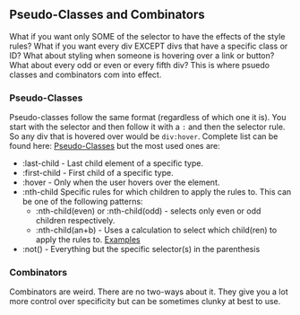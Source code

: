 ## Pseudo-Classes and Combinators

What if you want only SOME of the selector to have the effects of the style rules? What if you want every div EXCEPT divs that have a specific class or ID? What about styling when someone is hovering over a link or button? What about every odd or even or every fifth div? This is where psuedo classes and combinators com into effect.




### Pseudo-Classes


Pseudo-classes follow the same format (regardless of which one it is). You start with the selector and then follow it with a `:` and then the selector rule. So any div that is hovered over would be `div:hover`. Complete list can be found here: [Pseudo-Classes](https://developer.mozilla.org/en-US/docs/Learn/CSS/Introduction_to_CSS/Pseudo-classes_and_pseudo-elements) but the most used ones are:
* :last-child - Last child element of a specific type.
* :first-child - First child of a specific type.
* :hover - Only when the user hovers over the element.
* :nth-child Specific rules for which children to apply the rules to. This can be one of the following patterns:
    * :nth-child(even) or :nth-child(odd) - selects only even or odd children respectively.
    * :nth-child(an+b) - Uses a calculation to select which child(ren) to apply the rules to. [Examples](https://developer.mozilla.org/en-US/docs/Web/CSS/:nth-child#Example_selectors)
* :not() - Everything but the specific selector(s) in the parenthesis

### Combinators
Combinators are weird. There are no two-ways about it. They give you a lot more control over specificity but can be sometimes clunky at best to use.